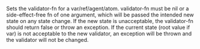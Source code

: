 Sets the validator-fn for a var/ref/agent/atom. validator-fn must be nil or a
  side-effect-free fn of one argument, which will be passed the intended
  new state on any state change. If the new state is unacceptable, the
  validator-fn should return false or throw an exception. If the current state (root
  value if var) is not acceptable to the new validator, an exception
  will be thrown and the validator will not be changed.
